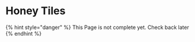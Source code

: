 # Honey Tiles

{% hint style="danger" %}
This Page is not complete yet. Check back later
{% endhint %}

